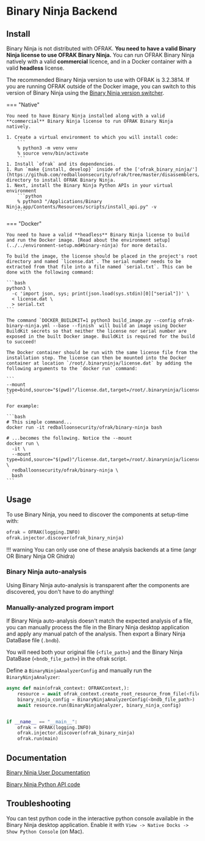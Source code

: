 # Binary Ninja Backend

## Install

Binary Ninja is not distributed with OFRAK. **You need to have a valid Binary Ninja license to use OFRAK Binary Ninja.** You can run OFRAK Binary Ninja natively with a valid **commercial** licence, and in a Docker container with a valid **headless** license.

The recommended Binary Ninja version to use with OFRAK is 3.2.3814. If you are running OFRAK outside of the Docker image, you can switch to this version of Binary Ninja using the [Binary Ninja version switcher](https://github.com/Vector35/binaryninja-api/blob/dev/python/examples/version_switcher.py).

=== "Native"

    You need to have Binary Ninja installed along with a valid **commercial** Binary Ninja license to run OFRAK Binary Ninja natively. 

    1. Create a virtual environment to which you will install code:
        ```
        % python3 -m venv venv
        % source venv/bin/activate
        ```
    1. Install `ofrak` and its dependencies.
    1. Run `make {install, develop}` inside of the ['ofrak_binary_ninja/'](https://github.com/redballoonsecurity/ofrak/tree/master/disassemblers/ofrak_binary_ninja) directory to install OFRAK Binary Ninja.
    1. Next, install the Binary Ninja Python APIs in your virtual environment
        ```python
        % python3 "/Applications/Binary Ninja.app/Contents/Resources/scripts/install_api.py" -v
        ```

=== "Docker"

    You need to have a valid **headless** Binary Ninja license to build and run the Docker image. [Read about the environment setup](../../environment-setup.md#binary-ninja) for more details.

    To build the image, the license should be placed in the project's root directory and named `license.dat`. The serial number needs to be extracted from that file into a file named `serial.txt`. This can be done with the following command:

    ```bash
    python3 \
      -c 'import json, sys; print(json.load(sys.stdin)[0]["serial"])' \
      < license.dat \
      > serial.txt
    ```

    The command `DOCKER_BUILDKIT=1 python3 build_image.py --config ofrak-binary-ninja.yml --base --finish` will build an image using Docker BuildKit secrets so that neither the license nor serial number are exposed in the built Docker image. BuildKit is required for the build to succeed!

    The Docker container should be run with the same license file from the installation step. The license can then be mounted into the Docker container at location `/root/.binaryninja/license.dat` by adding the following arguments to the `docker run` command:

    ```
    --mount type=bind,source="$(pwd)"/license.dat,target=/root/.binaryninja/license.dat 
    ```

    For example:

    ```bash
    # This simple command...
    docker run -it redballoonsecurity/ofrak/binary-ninja bash

    # ...becomes the following. Notice the --mount
    docker run \
      -it \
      --mount type=bind,source="$(pwd)"/license.dat,target=/root/.binaryninja/license.dat \
      redballoonsecurity/ofrak/binary-ninja \
      bash
    ```

## Usage

To use Binary Ninja, you need to discover the components at setup-time with:

```python
ofrak = OFRAK(logging.INFO)
ofrak.injector.discover(ofrak_binary_ninja)
```

!!! warning
    You can only use one of these analysis backends at a time (angr OR Binary Ninja OR Ghidra)

### Binary Ninja auto-analysis

Using Binary Ninja auto-analysis is transparent after the components are discovered, you don't 
have to do anything!

### Manually-analyzed program import

If Binary Ninja auto-analysis doesn't match the expected analysis of a file, you can manually process the file in the Binary Ninja desktop application and apply any manual patch of the analysis. Then export a Binary Ninja DataBase file (`.bndb`).

You will need both your original file (`<file_path>`) and the Binary Ninja DataBase (`<bndb_file_path>`) in the ofrak script.

Define a `BinaryNinjaAnalyzerConfig` and manually run the `BinaryNinjaAnalyzer`:

```python
async def main(ofrak_context: OFRAKContext,):
    resource = await ofrak_context.create_root_resource_from_file(<file_path>)
    binary_ninja_config = BinaryNinjaAnalyzerConfig(<bndb_file_path>)
    await resource.run(BinaryNinjaAnalyzer, binary_ninja_config)


if __name__ == "__main__":
    ofrak = OFRAK(logging.INFO)
    ofrak.injector.discover(ofrak_binary_ninja)
    ofrak.run(main)
```

## Documentation

[Binary Ninja User Documentation](https://docs.binary.ninja/index.html)

[Binary Ninja Python API code](https://github.com/Vector35/binaryninja-api/tree/dev/python)

## Troubleshooting

You can test python code in the interactive python console available in the Binary Ninja desktop application. Enable it with `View -> Native Docks -> Show Python Console` (on Mac).
